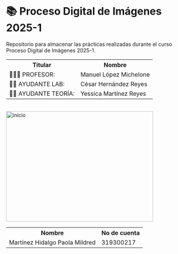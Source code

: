 # 📚 Proceso Digital de Imágenes 2025-1

Repositorio para almacenar las prácticas realizadas durante el curso Proceso Digital de Imágenes 2025-1.

<table>
    <tr>
        <th>  Títular </th>
        <th> Nombre </th>
    </tr>
    <tr>
        <td>👨🏼‍🏫 PROFESOR: </td>
        <td>Manuel López Michelone</td>
    </tr>
    <tr>
        <td>👦🏻 AYUDANTE LAB: </td>
        <td>César Hernández Reyes</td>
    </tr>
    <tr>
        <td>👦🏻 AYUDANTE TEORÍA: </td>
        <td>Yessica Martínez Reyes</td>
    </tr>

</table>


<br>

<img src="https://i.giphy.com/media/v1.Y2lkPTc5MGI3NjExdHluYWVmdXZycm54YmkzemdxN214dmdrdmRsYm41czdob2Rtcng1YyZlcD12MV9pbnRlcm5hbF9naWZfYnlfaWQmY3Q9Zw/ua7vVw9awZKWwLSYpW/giphy.gif" width="400" height="300" alt="inicio">

<br>


<table>
    <tr>
        <th>Nombre</th>
        <th>No de cuenta</th>
    </tr>
    <tr>
        <td>Martínez Hidalgo Paola Mildred</td>
        <td>319300217</td>
    </tr>
</table>
